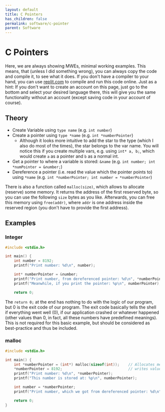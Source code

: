 ```yaml
---
layout: default
title: C Pointers
has_children: false
permalink: software/c-pointer
parent: Software
---
```


# C Pointers

Here, we are always showing MWEs, minimal working examples.
This means, that (unless I did something wrong), you can always copy the code and compile it, to see what it does.
If you don't have a compiler to your hand, you can use [replit.com](https://replit.com/) to compile and run this code online.
Just as a hint: If you don't want to create an account on this page, just go to the bottom and select your desired language there, this will give you the same functionality without an account (except saving code in your account of course).

## Theory

- Create Variable using `type name` (e.g. `int number`)
- Create a pointer using `type *name` (e.g. `int *numberPointer`)
  - Although it looks more intuitive to add the star to the type (which I also do most of the times), the star belongs to the var name. You will notice this if you create multiple vars, e.g. using `int* a, b;`, which would create `a` as a pointer and `b` as a normal int.
- Get a pointer to where a variable is stored: `&name` (e.g. `int number; int *numPointer = &number;`)
- Dereference a pointer (i.e. read the value which the pointer points to) using `*name` (e.g. `int *numberPointer; int number = *numberPointer`)

There is also a function called `malloc(size)`, which allows to allocate (reserve) some memory.
It returns the address of the first reserved byte, so you can use the following `size` bytes as you like.
Afterwards, you can free this memory using `free(addr)`, where `addr` is one address inside the reserved region (you don't have to provide the first address).

## Examples

### Integer

```c
#include <stdio.h>

int main() {
    int number = 8192;
    printf("Print number: %d\n", number);

    int* numberPointer = &number;
    printf("Print number, from dereferenced pointer: %d\n", *numberPointer);
    printf("Meanwhile, if you print the pointer: %p\n", numberPointer);

    return 0;
```

The `return 0;` at the end has nothing to do with the logic of our program, but 0 is the exit code of our program.
The exit code basically tells the shell if everything went well (0), if our application crashed or whatever happened (other values than 0, in fact, all these numbers have predefined meanings).
This is not required for this basic example, but should be considered as best-practice and thus be included.

### malloc

```c
#include <stdio.h>

int main() {
    int *numberPointer = (int*) malloc(sizeof(int));    // Allocates memory for one int (4 bytes)
    *numberPointer = 8192;                              // writes value 8192 into allocated memory
    printf("Print number: %d\n", *numberPointer);
    printf("This number is stored at: %p\n", numberPointer);

    int number = *numberPointer;
    printf("Print number, which we got from dereferenced pointer: %d\n", number);

    return 0;
}
```